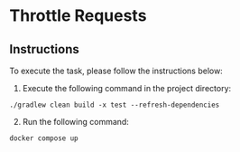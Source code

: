 # Throttle Requests

## Instructions

To execute the task, please follow the instructions below:

1. Execute the following command in the project directory:

```
./gradlew clean build -x test --refresh-dependencies
```

2. Run the following command:
```
docker compose up 
```


    
